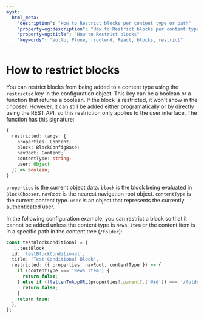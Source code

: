 ```yaml
---
myst:
  html_meta:
    "description": "How to Restrict blocks per content type or path"
    "property=og:description": "How to Restrict blocks per content type or path"
    "property=og:title": "How to Restrict blocks"
    "keywords": "Volto, Plone, frontend, React, blocks, restrict"
---
```


# How to restrict blocks

You can restrict blocks from being added to a content type using the `restricted` key in the configuration object.
This key can be a boolean or a function that returns a boolean.
If the block is restricted, it won't show in the chooser.
However, it can still be added either programatically or by directly using the REST API, so this restriction only applies to the user interface.
The function has this signature:

```ts
{
  restricted: (args: {
    properties: Content;
    block: BlockConfigBase;
    navRoot: Content;
    contentType: string;
    user: Object
  }) => boolean;
}
```

`properties` is the current object data.
`block` is the block being evaluated in `BlockChooser`.
`navRoot` is the nearest navigation root object.
`contentType` is the current content type.
`user` is an object that represents the currently authenticated user.

In the following configuration example, you can restrict a block so that it cannot be added unless the content type is `News Item` or the content item is in a specific path in the content tree (`/folder`):

```ts
const testBlockConditional = {
  ...testBlock,
  id: 'testBlockConditional',
  title: 'Test Conditional Block',
  restricted: ({ properties, navRoot, contentType }) => {
    if (contentType === 'News Item') {
      return false;
    } else if (flattenToAppURL(properties?.parent?.['@id']) === '/folder') {
      return false;
    }
    return true;
  },
};
```
